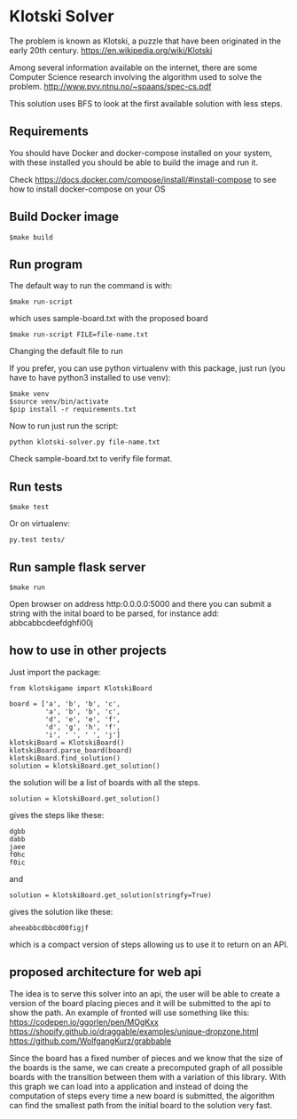 # Klotski Solver
The problem is known as Klotski, a puzzle that have been originated in the early 20th century. https://en.wikipedia.org/wiki/Klotski

Among several information available on the internet, there are some Computer Science research involving the algorithm used to solve the problem. http://www.pvv.ntnu.no/~spaans/spec-cs.pdf

This solution uses BFS to look at the first available solution with less steps.

## Requirements
You should have Docker and docker-compose installed on your system, with these installed you should be able to build the image and run it.

Check https://docs.docker.com/compose/install/#install-compose to see how to install docker-compose on your OS

## Build Docker image
```
$make build
```

## Run program
The default way to run the command is with:
```
$make run-script
```
which uses sample-board.txt with the proposed board
```
$make run-script FILE=file-name.txt
```
Changing the default file to run

If you prefer, you can use python virtualenv with this package, just run (you have to have python3 installed to use venv):
```
$make venv
$source venv/bin/activate
$pip install -r requirements.txt
```

Now to run just run the script:
```
python klotski-solver.py file-name.txt
```
Check sample-board.txt to verify file format.
## Run tests
```
$make test
```
Or on virtualenv:
```
py.test tests/
```


## Run sample flask server
```
$make run
```

Open browser on address http:0.0.0.0:5000 and there you can submit a string with the inital board to be parsed, for instance add: abbcabbcdeefdghfi00j



## how to use in other projects
Just import the package:
```
from klotskigame import KlotskiBoard

board = ['a', 'b', 'b', 'c',
         'a', 'b', 'b', 'c',
         'd', 'e', 'e', 'f',
         'd', 'g', 'h', 'f',
         'i', ' ', ' ', 'j']
klotskiBoard = KlotskiBoard()
klotskiBoard.parse_board(board)
klotskiBoard.find_solution()
solution = klotskiBoard.get_solution()
```

the solution will be a list of boards with all the steps.
```
solution = klotskiBoard.get_solution()
```
gives the steps like these:
```
dgbb
dabb
jaee
f0hc
f0ic
```
and
```
solution = klotskiBoard.get_solution(stringfy=True)
```
gives the solution like these:
```
aheeabbcdbbcd00figjf
```
which is a compact version of steps allowing us to use it to return on an API.

## proposed architecture for web api
The idea is to serve this solver into an api, the user will be able to create a version of the board placing pieces and it will be submitted to the api to show the path. An example of fronted will use something like this: https://codepen.io/ggorlen/pen/MOgKxx
https://shopify.github.io/draggable/examples/unique-dropzone.html
https://github.com/WolfgangKurz/grabbable

Since the board has a fixed number of pieces and we know that the size of the boards is the same, we can create a precomputed graph of all possible boards with the transition between them with a variation of this library. With this graph we can load into a application and instead of doing the computation of steps every time a new board is submitted, the algorithm can find the smallest path from the initial board to the solution very fast.
